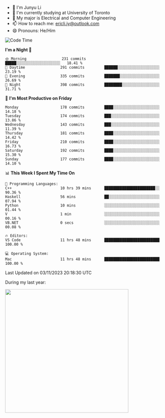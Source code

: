 ### 
- 👨 I'm Junyu Li
- 📖 I'm currently studying at University of Toronto
- 🌱 My major is Electrical and Computer Engineering
- 📫 How to reach me: ericli.jy@outlook.com
- 😄 Pronouns: He/Him

<!--
<p align="left">  
  <img height="180em" src="https://github-readme-stats-git-master-ericjyli.vercel.app/api?username=ericjyli&theme=tokyonight&show_icons=true&count_private=true&include_orgs=true" />
  <img height="180em" src="https://github-readme-stats-git-master-ericjyli.vercel.app/api/top-langs/?username=ericjyli&theme=tokyonight&count_private=true&include_orgs=true&include_orgs=true&layout=compact" />
</p>
-->

<!--START_SECTION:waka-->
![Code Time](http://img.shields.io/badge/Code%20Time-297%20hrs%2042%20mins-blue)

**I'm a Night 🦉** 

```text
🌞 Morning                231 commits         █████░░░░░░░░░░░░░░░░░░░░   18.41 % 
🌆 Daytime                291 commits         ██████░░░░░░░░░░░░░░░░░░░   23.19 % 
🌃 Evening                335 commits         ███████░░░░░░░░░░░░░░░░░░   26.69 % 
🌙 Night                  398 commits         ████████░░░░░░░░░░░░░░░░░   31.71 % 
```
📅 **I'm Most Productive on Friday** 

```text
Monday                   178 commits         ████░░░░░░░░░░░░░░░░░░░░░   14.18 % 
Tuesday                  174 commits         ███░░░░░░░░░░░░░░░░░░░░░░   13.86 % 
Wednesday                143 commits         ███░░░░░░░░░░░░░░░░░░░░░░   11.39 % 
Thursday                 181 commits         ████░░░░░░░░░░░░░░░░░░░░░   14.42 % 
Friday                   210 commits         ████░░░░░░░░░░░░░░░░░░░░░   16.73 % 
Saturday                 192 commits         ████░░░░░░░░░░░░░░░░░░░░░   15.30 % 
Sunday                   177 commits         ████░░░░░░░░░░░░░░░░░░░░░   14.10 % 
```


📊 **This Week I Spent My Time On** 

```text
💬 Programming Languages: 
C++                      10 hrs 39 mins      ███████████████████████░░   90.36 % 
Haskell                  56 mins             ██░░░░░░░░░░░░░░░░░░░░░░░   07.94 % 
Python                   10 mins             ░░░░░░░░░░░░░░░░░░░░░░░░░   01.44 % 
V                        1 min               ░░░░░░░░░░░░░░░░░░░░░░░░░   00.16 % 
VB.NET                   0 secs              ░░░░░░░░░░░░░░░░░░░░░░░░░   00.08 % 

🔥 Editors: 
VS Code                  11 hrs 48 mins      █████████████████████████   100.00 % 

💻 Operating System: 
Mac                      11 hrs 48 mins      █████████████████████████   100.00 % 
```


 Last Updated on 03/11/2023 20:18:30 UTC
<!--END_SECTION:waka-->

<p> During my last year: </p>
<img height="400em" src="https://github-readme-stats-git-master-ericjyli.vercel.app/api/wakatime?username=ericjyli&layout=compact&theme=tokyonight" />

<!--
Here are some ideas to get you started:

- 🔭 I’m currently working on ...
- 🌱 I’m currently learning ...
- 👯 I’m looking to collaborate on ...
- 🤔 I’m looking for help with ...
- 💬 Ask me about ...
- 📫 How to reach me: ...
- 😄 Pronouns: ...
- ⚡ Fun fact: ...
-->
